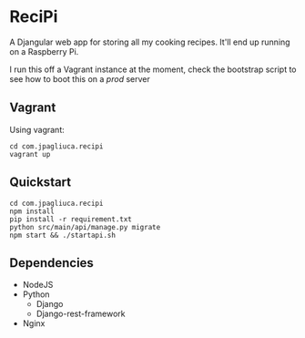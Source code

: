 # ReciPi
A Djangular web app for storing all my cooking recipes. 
It'll end up running on a Raspberry Pi.

I run this off a Vagrant instance at the moment, check the bootstrap script to see how to boot this on a _prod_ server

## Vagrant
Using vagrant:

```
cd com.jpagliuca.recipi
vagrant up
```

## Quickstart
```
cd com.jpagliuca.recipi
npm install
pip install -r requirement.txt
python src/main/api/manage.py migrate
npm start && ./startapi.sh
```

## Dependencies
* NodeJS
* Python
    * Django
    * Django-rest-framework
* Nginx
